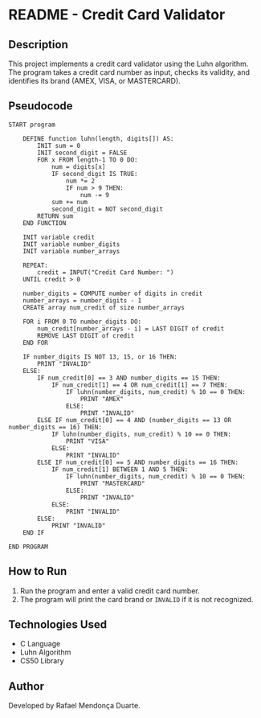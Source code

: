 # README - Credit Card Validator

## Description

This project implements a credit card validator using the Luhn algorithm. The program takes a credit card number as input, checks its validity, and identifies its brand (AMEX, VISA, or MASTERCARD).

## Pseudocode

```plaintext
START program

    DEFINE function luhn(length, digits[]) AS:
        INIT sum = 0
        INIT second_digit = FALSE
        FOR x FROM length-1 TO 0 DO:
            num = digits[x]
            IF second_digit IS TRUE:
                num *= 2
                IF num > 9 THEN:
                    num -= 9
            sum += num
            second_digit = NOT second_digit
        RETURN sum
    END FUNCTION

    INIT variable credit
    INIT variable number_digits
    INIT variable number_arrays

    REPEAT:
        credit = INPUT("Credit Card Number: ")
    UNTIL credit > 0

    number_digits = COMPUTE number of digits in credit
    number_arrays = number_digits - 1
    CREATE array num_credit of size number_arrays

    FOR i FROM 0 TO number_digits DO:
        num_credit[number_arrays - i] = LAST DIGIT of credit
        REMOVE LAST DIGIT of credit
    END FOR

    IF number_digits IS NOT 13, 15, or 16 THEN:
        PRINT "INVALID"
    ELSE:
        IF num_credit[0] == 3 AND number_digits == 15 THEN:
            IF num_credit[1] == 4 OR num_credit[1] == 7 THEN:
                IF luhn(number_digits, num_credit) % 10 == 0 THEN:
                    PRINT "AMEX"
                ELSE:
                    PRINT "INVALID"
        ELSE IF num_credit[0] == 4 AND (number_digits == 13 OR number_digits == 16) THEN:
            IF luhn(number_digits, num_credit) % 10 == 0 THEN:
                PRINT "VISA"
            ELSE:
                PRINT "INVALID"
        ELSE IF num_credit[0] == 5 AND number_digits == 16 THEN:
            IF num_credit[1] BETWEEN 1 AND 5 THEN:
                IF luhn(number_digits, num_credit) % 10 == 0 THEN:
                    PRINT "MASTERCARD"
                ELSE:
                    PRINT "INVALID"
            ELSE:
                PRINT "INVALID"
        ELSE:
            PRINT "INVALID"
    END IF

END PROGRAM
```

## How to Run

1. Run the program and enter a valid credit card number.
1. The program will print the card brand or `INVALID` if it is not recognized.

## Technologies Used

- C Language
- Luhn Algorithm
- CS50 Library

## Author

Developed by Rafael Mendonça Duarte.


